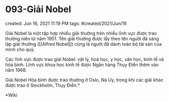 ---
---

# 093-Giải Nobel

created: Jun 16, 2021 11:19 PM
tags: #created/2021/Jun/16

Giải Nobel là một tập hợp nhiều giải thưởng trên nhiều lĩnh vực được trao thường niên từ năm 1901. Tên giải thưởng được lấy theo tên người đã sáng lập giải thưởng ([[Alfred Nobel]]) cũng là người đã dành toàn bộ tài sản của mình cho quỹ.

Các lĩnh vực được trao giải Nobel: vật lý, hoá học, y học, văn học, kinh tế và hòa bình. Lĩnh vực khoa học kinh tế được Ngân hàng Thụy Điển thêm vào năm 1968.

Giải Nobel Hòa bình được trao thưởng ở Oslo, Na Uy, trong khi các giải khác được trao ở Stockholm, Thụy Điển.*

*Wiki